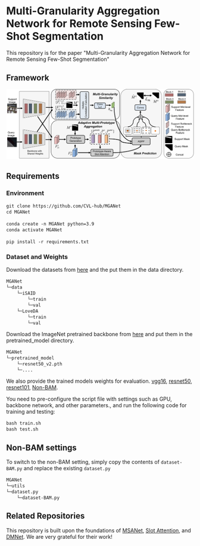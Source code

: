 # Multi-Granularity Aggregation Network for Remote Sensing Few-Shot Segmentation

This repository is for the paper "Multi-Granularity Aggregation Network for Remote Sensing Few-Shot Segmentation"

## Framework

![framework](framework.png)



## Requirements

### Environment

```
git clone https://github.com/CVL-hub/MGANet
cd MGANet

conda create -n MGANet python=3.9
conda activate MGANet

pip install -r requirements.txt
```

### Dataset and Weights

Download the datasets from [here](https://pan.baidu.com/s/1NjZxFxLCNcaTCu_uQO8NNA?pwd=2f3y) and the put them in the data directory.

```
MGANet
└─data
    └─iSAID
        └─train
        └─val
    └─LoveDA
    	└─train
    	└─val
```



Download the ImageNet pretrained backbone from [here](https://pan.baidu.com/s/1l9CPkmP69sbxzUYUtwVISg?pwd=n314) and put them in the pretrained_model directory.

```
MGANet
└─pretrained_model
	└─resnet50_v2.pth
	└─....
```

We also provide the trained models weights for evaluation. [vgg16](https://drive.google.com/file/d/1SH3jOrV1zNyNJNyiEfPdNz7x7_7MWKjp/view?usp=drive_link),  [resnet50](https://drive.google.com/drive/folders/10W9SjQFjWVVF8JFTOypUaLSPMaNCirEl?usp=drive_link),  [resnet101](https://drive.google.com/drive/folders/1QNhpuzppl699Y3GE4nQLXpTN03hDPy-7?usp=drive_link), [Non-BAM](https://drive.google.com/drive/folders/1FgezcFfhQpaC5rvSg218CPKE0vjwkb8I?usp=drive_link).

You need to pre-configure the script file with settings such as GPU, backbone network, and other parameters., and run the following code for training and testing:

```
bash train.sh
bash test.sh
```



## Non-BAM settings

 To switch to the non-BAM setting, simply copy the contents of `dataset-BAM.py` and replace the existing `dataset.py`

```
MGANet
└─utils
└─dataset.py
	└─dataset-BAM.py

```



## Related Repositories

This repository is built upon the foundations of [MSANet](https://github.com/AIVResearch/MSANet), [Slot Attention](https://github.com/google-research/google-research/tree/master/slot_attention), and [DMNet](https://github.com/HanboBizl/DMNet?tab=readme-ov-file). We are very grateful for their work!

